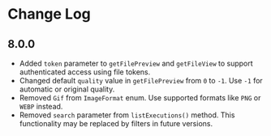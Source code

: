 # Change Log

## 8.0.0

* Added `token` parameter to `getFilePreview` and `getFileView` to support authenticated access using file tokens.
* Changed default `quality` value in `getFilePreview` from `0` to `-1`. Use `-1` for automatic or original quality.
* Removed `Gif` from `ImageFormat` enum. Use supported formats like `PNG` or `WEBP` instead.
* Removed `search` parameter from `listExecutions()` method. This functionality may be replaced by filters in future versions.
